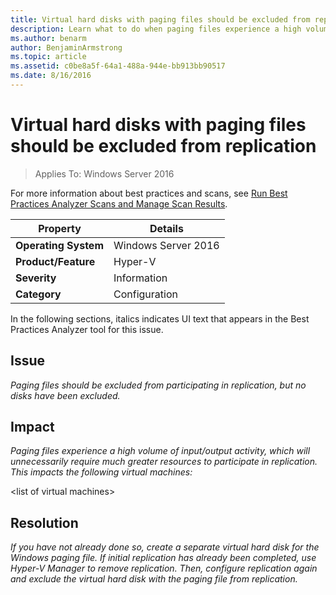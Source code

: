 ```yaml
---
title: Virtual hard disks with paging files should be excluded from replication
description: Learn what to do when paging files experience a high volume of input/output activity, which will unnecessarily require much greater resources to participate in replication.
ms.author: benarm
author: BenjaminArmstrong
ms.topic: article
ms.assetid: c0be8a5f-64a1-488a-944e-bb913bb90517
ms.date: 8/16/2016
---
```

# Virtual hard disks with paging files should be excluded from replication

>Applies To: Windows Server 2016

For more information about best practices and scans, see [Run Best Practices Analyzer Scans and Manage Scan Results](/previous-versions/windows/it-pro/windows-server-2012-R2-and-2012/hh831400(v=ws.11)).

|Property|Details|
|-|-|
|**Operating System**|Windows Server 2016|
|**Product/Feature**|Hyper-V|
|**Severity**|Information|
|**Category**|Configuration|

In the following sections, italics indicates UI text that appears in the Best Practices Analyzer tool for this issue.

## Issue
*Paging files should be excluded from participating in replication, but no disks have been excluded.*

## Impact
*Paging files experience a high volume of input/output activity, which will unnecessarily require much greater resources to participate in replication. This impacts the following virtual machines:*

\<list of virtual machines>

## Resolution
*If you have not already done so, create a separate virtual hard disk for the Windows paging file. If initial replication has already been completed, use Hyper-V Manager to remove replication. Then, configure replication again and exclude the virtual hard disk with the paging file from replication.*